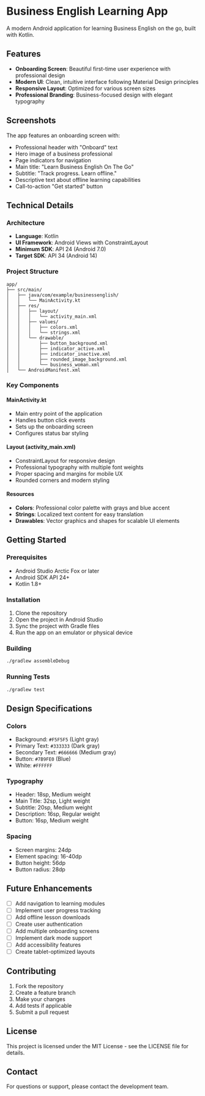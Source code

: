 # Business English Learning App

A modern Android application for learning Business English on the go, built with Kotlin.

## Features

- **Onboarding Screen**: Beautiful first-time user experience with professional design
- **Modern UI**: Clean, intuitive interface following Material Design principles
- **Responsive Layout**: Optimized for various screen sizes
- **Professional Branding**: Business-focused design with elegant typography

## Screenshots

The app features an onboarding screen with:
- Professional header with "Onboard" text
- Hero image of a business professional
- Page indicators for navigation
- Main title: "Learn Business English On The Go"
- Subtitle: "Track progress. Learn offline."
- Descriptive text about offline learning capabilities
- Call-to-action "Get started" button

## Technical Details

### Architecture
- **Language**: Kotlin
- **UI Framework**: Android Views with ConstraintLayout
- **Minimum SDK**: API 24 (Android 7.0)
- **Target SDK**: API 34 (Android 14)

### Project Structure
```
app/
├── src/main/
│   ├── java/com/example/businessenglish/
│   │   └── MainActivity.kt
│   ├── res/
│   │   ├── layout/
│   │   │   └── activity_main.xml
│   │   ├── values/
│   │   │   ├── colors.xml
│   │   │   └── strings.xml
│   │   └── drawable/
│   │       ├── button_background.xml
│   │       ├── indicator_active.xml
│   │       ├── indicator_inactive.xml
│   │       ├── rounded_image_background.xml
│   │       └── business_woman.xml
│   └── AndroidManifest.xml
```

### Key Components

#### MainActivity.kt
- Main entry point of the application
- Handles button click events
- Sets up the onboarding screen
- Configures status bar styling

#### Layout (activity_main.xml)
- ConstraintLayout for responsive design
- Professional typography with multiple font weights
- Proper spacing and margins for mobile UX
- Rounded corners and modern styling

#### Resources
- **Colors**: Professional color palette with grays and blue accent
- **Strings**: Localized text content for easy translation
- **Drawables**: Vector graphics and shapes for scalable UI elements

## Getting Started

### Prerequisites
- Android Studio Arctic Fox or later
- Android SDK API 24+
- Kotlin 1.8+

### Installation
1. Clone the repository
2. Open the project in Android Studio
3. Sync the project with Gradle files
4. Run the app on an emulator or physical device

### Building
```bash
./gradlew assembleDebug
```

### Running Tests
```bash
./gradlew test
```

## Design Specifications

### Colors
- Background: `#F5F5F5` (Light gray)
- Primary Text: `#333333` (Dark gray)
- Secondary Text: `#666666` (Medium gray)
- Button: `#7B9FE0` (Blue)
- White: `#FFFFFF`

### Typography
- Header: 18sp, Medium weight
- Main Title: 32sp, Light weight
- Subtitle: 20sp, Medium weight
- Description: 16sp, Regular weight
- Button: 16sp, Medium weight

### Spacing
- Screen margins: 24dp
- Element spacing: 16-40dp
- Button height: 56dp
- Button radius: 28dp

## Future Enhancements

- [ ] Add navigation to learning modules
- [ ] Implement user progress tracking
- [ ] Add offline lesson downloads
- [ ] Create user authentication
- [ ] Add multiple onboarding screens
- [ ] Implement dark mode support
- [ ] Add accessibility features
- [ ] Create tablet-optimized layouts

## Contributing

1. Fork the repository
2. Create a feature branch
3. Make your changes
4. Add tests if applicable
5. Submit a pull request

## License

This project is licensed under the MIT License - see the LICENSE file for details.

## Contact

For questions or support, please contact the development team.
